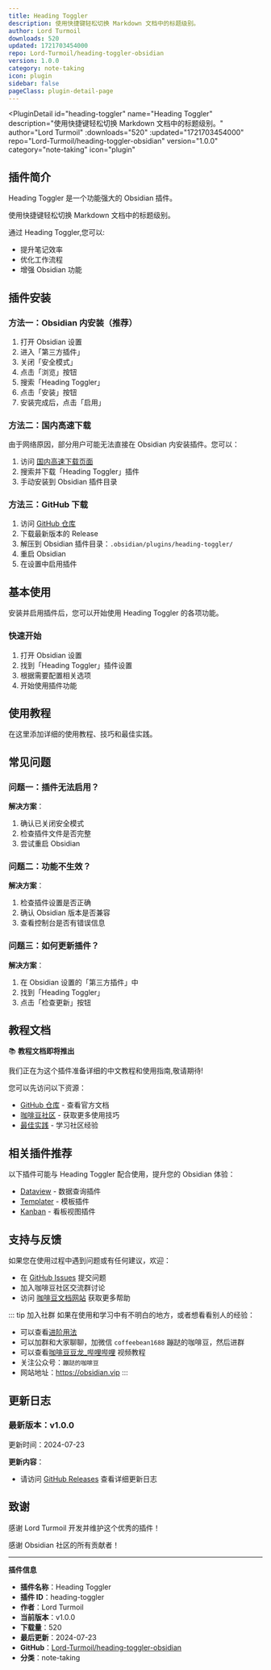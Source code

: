 ```yaml
---
title: Heading Toggler
description: 使用快捷键轻松切换 Markdown 文档中的标题级别。
author: Lord Turmoil
downloads: 520
updated: 1721703454000
repo: Lord-Turmoil/heading-toggler-obsidian
version: 1.0.0
category: note-taking
icon: plugin
sidebar: false
pageClass: plugin-detail-page
---
```


<PluginDetail
  id="heading-toggler"
  name="Heading Toggler"
  description="使用快捷键轻松切换 Markdown 文档中的标题级别。"
  author="Lord Turmoil"
  :downloads="520"
  :updated="1721703454000"
  repo="Lord-Turmoil/heading-toggler-obsidian"
  version="1.0.0"
  category="note-taking"
  icon="plugin"
>

<!-- AUTO_GENERATED_START -->
## 插件简介

Heading Toggler 是一个功能强大的 Obsidian 插件。

使用快捷键轻松切换 Markdown 文档中的标题级别。

通过 Heading Toggler,您可以:

- 提升笔记效率
- 优化工作流程
- 增强 Obsidian 功能

<!-- AUTO_GENERATED_END -->

<!-- AUTO_GENERATED_START -->
## 插件安装

### 方法一：Obsidian 内安装（推荐）

1. 打开 Obsidian 设置
2. 进入「第三方插件」
3. 关闭「安全模式」
4. 点击「浏览」按钮
5. 搜索「Heading Toggler」
6. 点击「安装」按钮
7. 安装完成后，点击「启用」

### 方法二：国内高速下载

由于网络原因，部分用户可能无法直接在 Obsidian 内安装插件。您可以：

1. 访问 [国内高速下载页面](/zh/documentation/obsidian-plugins-download.html)
2. 搜索并下载「Heading Toggler」插件
3. 手动安装到 Obsidian 插件目录

### 方法三：GitHub 下载

1. 访问 [GitHub 仓库](https://github.com/Lord-Turmoil/heading-toggler-obsidian)
2. 下载最新版本的 Release
3. 解压到 Obsidian 插件目录：`.obsidian/plugins/heading-toggler/`
4. 重启 Obsidian
5. 在设置中启用插件

## 基本使用

安装并启用插件后，您可以开始使用 Heading Toggler 的各项功能。

### 快速开始

1. 打开 Obsidian 设置
2. 找到「Heading Toggler」插件设置
3. 根据需要配置相关选项
4. 开始使用插件功能

<!-- AUTO_GENERATED_END -->

<!-- CUSTOM_CONTENT_START:tutorial -->
## 使用教程

在这里添加详细的使用教程、技巧和最佳实践。

<!-- CUSTOM_CONTENT_END:tutorial -->

<!-- SHARED_CONTENT_START -->
## 常见问题

### 问题一：插件无法启用？

**解决方案**：
1. 确认已关闭安全模式
2. 检查插件文件是否完整
3. 尝试重启 Obsidian

### 问题二：功能不生效？

**解决方案**：
1. 检查插件设置是否正确
2. 确认 Obsidian 版本是否兼容
3. 查看控制台是否有错误信息

### 问题三：如何更新插件？

**解决方案**：
1. 在 Obsidian 设置的「第三方插件」中
2. 找到「Heading Toggler」
3. 点击「检查更新」按钮

## 教程文档

📚 **教程文档即将推出**

我们正在为这个插件准备详细的中文教程和使用指南,敬请期待!

您可以先访问以下资源：
- [GitHub 仓库](https://github.com/Lord-Turmoil/heading-toggler-obsidian) - 查看官方文档
- [咖啡豆社区](/zh/bases/) - 获取更多使用技巧
- [最佳实践](/zh/best-practices/) - 学习社区经验

## 相关插件推荐

以下插件可能与 Heading Toggler 配合使用，提升您的 Obsidian 体验：

- [Dataview](/zh/plugins/dataview.html) - 数据查询插件
- [Templater](/zh/plugins/templater-obsidian.html) - 模板插件
- [Kanban](/zh/plugins/obsidian-kanban.html) - 看板视图插件

## 支持与反馈

如果您在使用过程中遇到问题或有任何建议，欢迎：

- 在 [GitHub Issues](https://github.com/Lord-Turmoil/heading-toggler-obsidian/issues) 提交问题
- 加入咖啡豆社区交流群讨论
- 访问 [咖啡豆文档网站](https://obsidian.vip) 获取更多帮助

::: tip 加入社群
如果在使用和学习中有不明白的地方，或者想看看别人的经验：
- 可以查看[进阶用法](/zh/advanced)
- 可以加群和大家聊聊，加微信 `coffeebean1688` 蹦跶的咖啡豆，然后进群
- 可以查看[咖啡豆豆龙_哔哩哔哩](https://space.bilibili.com/618777356) 视频教程
- 关注公众号：`蹦跶的咖啡豆`
- 网站地址：https://obsidian.vip
:::
<!-- SHARED_CONTENT_END -->

<!-- AUTO_GENERATED_START -->
## 更新日志

### 最新版本：v1.0.0

更新时间：2024-07-23

**更新内容**：
- 请访问 [GitHub Releases](https://github.com/Lord-Turmoil/heading-toggler-obsidian/releases) 查看详细更新日志

## 致谢

感谢 Lord Turmoil 开发并维护这个优秀的插件！

感谢 Obsidian 社区的所有贡献者！

---

**插件信息**
- **插件名称**：Heading Toggler
- **插件 ID**：heading-toggler
- **作者**：Lord Turmoil
- **当前版本**：v1.0.0
- **下载量**：520
- **最后更新**：2024-07-23
- **GitHub**：[Lord-Turmoil/heading-toggler-obsidian](https://github.com/Lord-Turmoil/heading-toggler-obsidian)
- **分类**：note-taking
<!-- AUTO_GENERATED_END -->

</PluginDetail>

